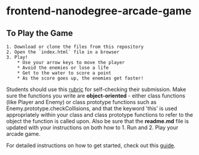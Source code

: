 frontend-nanodegree-arcade-game
===============================

## To Play the Game

    1. Download or clone the files from this repository
    2. Open the `index.html` file in a browser
    3. Play!
        * Use your arrow keys to move the player
        * Avoid the enemies or lose a life
        * Get to the water to score a point
        * As the score goes up, the enemies get faster!

Students should use this [rubric](https://review.udacity.com/#!/projects/2696458597/rubric) for self-checking their submission. Make sure the functions you write are **object-oriented** - either class functions (like Player and Enemy) or class prototype functions such as Enemy.prototype.checkCollisions, and that the keyword 'this' is used appropriately within your class and class prototype functions to refer to the object the function is called upon. Also be sure that the **readme.md** file is updated with your instructions on both how to 1. Run and 2. Play your arcade game.

For detailed instructions on how to get started, check out this [guide](https://docs.google.com/document/d/1v01aScPjSWCCWQLIpFqvg3-vXLH2e8_SZQKC8jNO0Dc/pub?embedded=true).
